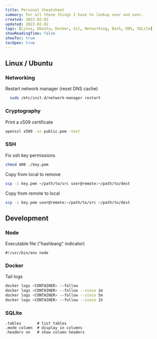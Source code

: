 ```yaml
---
title: Personal Cheatsheet
summary: For all those things I have to lookup over and over.
created: 2022-02-02
updated: 2022-02-02
tags: [Linux, Ubuntu, Docker, Git, Networking, Bash, DNS, SQLite]
showReadingTime: false
showToc: true
tocOpen: true
---
```


## Linux / Ubuntu

### Networking

Restart network manager (reset DNS cache)

```bash
  sudo /etc/init.d/network-manager restart
```

### Cryptography

Print a x509 certificate

```bash
openssl x509 -in public.pem -text
```

### SSH

Fix ssh key permissions

```bash
chmod 400 ./key.pem
```

Copy from local to remove

```bash
scp -i key.pem ~/path/to/src user@remote:~/path/to/dest
```

Copy from remote to local

```bash
scp -i key.pem user@remote:~/path/to/src ~/path/to/dest
```

## Development

### Node

Executable file ("hashbang" indicator)

```
#!/usr/bin/env node
```

### Docker

Tail logs

```bash
docker logs <CONTAINER> --follow
docker logs <CONTAINER> --follow --since 1m
docker logs <CONTAINER> --follow --since 5m
docker logs <CONTAINER> --follow --since 1h
```

### SQLite

```sqlite
.tables       # list tables
.mode column  # display in columns
.headers on   # show column headers
```
